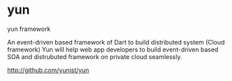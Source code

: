 yun
===

yun framework

An event-driven based framework of Dart to build distributed system (Cloud framework)
Yun will help web app developers to build event-driven based SOA and distrubuted framework on private cloud seamlessly.

http://github.com/yunist/yun